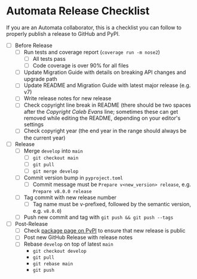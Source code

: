 # Automata Release Checklist

If you are an Automata collaborator, this is a checklist you can follow to
properly publish a release to GitHub and PyPI.

- [ ] Before Release
  - [ ] Run tests and coverage report (`coverage run -m nose2`)
    - [ ] All tests pass
    - [ ] Code coverage is over 90% for all files
  - [ ] Update Migration Guide with details on breaking API changes and upgrade path
  - [ ] Update README and Migration Guide with latest major release (e.g. v7)
  - [ ] Write release notes for new release
  - [ ] Check copyright line break in README (there should be two spaces after
    the *Copyright <year> Caleb Evans* line; sometimes these can get removed
    while editing the README, depending on your editor's settings
  - [ ] Check copyright year (the end year in the range should always be the
    current year)
- [ ] Release
  - [ ] Merge `develop` into `main`
    - [ ] `git checkout main`
    - [ ] `git pull`
    - [ ] `git merge develop`
  - [ ] Commit version bump in `pyproject.toml`
    - [ ] Commit message must be `Prepare v<new_version> release`, e.g. `Prepare v8.0.0 release`
  - [ ] Tag commit with new release number
    - [ ] Tag name must be v-prefixed, followed by the semantic version, e.g.
      `v8.0.0`)
  - [ ] Push new commit and tag with `git push && git push --tags`
- [ ] Post-Release
  - [ ] Check [package page on PyPI](https://pypi.org/project/automata-lib/) to
    ensure that new release is public
  - [ ] Post new GitHub Release with release notes
  - [ ] Rebase `develop` on top of latest `main`
    - `git checkout develop`
    - `git pull`
    - `git rebase main`
    - `git push`
